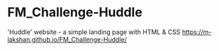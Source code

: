 # FM_Challenge-Huddle
'Huddle' website - a simple landing page with HTML &amp; CSS
https://m-lakshan.github.io/FM_Challenge-Huddle/
